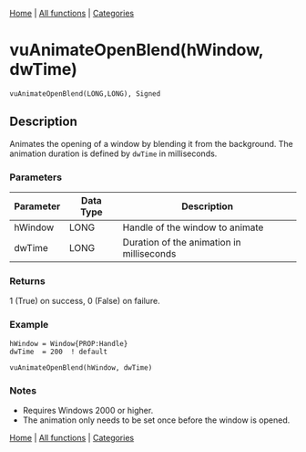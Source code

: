 [Home](../index.md) | [All functions](../all-functions.md) | [Categories](../categories/index.md)

# vuAnimateOpenBlend(hWindow, dwTime)

```Prototype
vuAnimateOpenBlend(LONG,LONG), Signed
```


## Description
Animates the opening of a window by blending it from the background. The animation duration is defined by `dwTime` in milliseconds.

### Parameters

| Parameter | Data Type | Description                                    |
|-----------|-----------|------------------------------------------------|
| hWindow   | LONG      | Handle of the window to animate                |
| dwTime    | LONG      | Duration of the animation in milliseconds      |

### Returns
1 (True) on success, 0 (False) on failure.

### Example

```Clarion
hWindow = Window{PROP:Handle}
dwTime  = 200  ! default

vuAnimateOpenBlend(hWindow, dwTime)
```

### Notes
- Requires Windows 2000 or higher.  
- The animation only needs to be set once before the window is opened.

[Home](../index.md) | [All functions](../all-functions.md) | [Categories](../categories/index.md)
